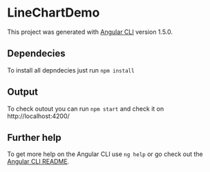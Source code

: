 # LineChartDemo

This project was generated with [Angular CLI](https://github.com/angular/angular-cli) version 1.5.0.

## Dependecies
To install all depndecies just run `npm install`

## Output
To check outout you can run `npm start` and check it on http://localhost:4200/

## Further help
To get more help on the Angular CLI use `ng help` or go check out the [Angular CLI README](https://github.com/angular/angular-cli/blob/master/README.md).
